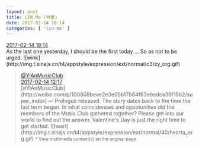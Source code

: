 ```yaml
---
layout: post
title: LIN Mo (林墨)
date: 2017-02-14 18:14
categories: [ 'lin-mo' ]
---
```


<div class="weibo-info">
  <a href="http://weibo.com/6108312042/Evw9W4oqQ">2017-02-14 18:14</a>
</div>
As the last one yesterday, I should be the first today … So as not to be urged. ![wink](http://img.t.sinajs.cn/t4/appstyle/expression/ext/normal/c3/zy_org.gif)

<!-- more -->

> <div class="weibo-post-name">
>   <a href="http://weibo.com/u/6094546964">@YiAnMusicClub</a>
> </div>
> <div class="weibo-info">
>   <a href="http://weibo.com/6094546964/EvtOT4vfV">2017-02-14 12:17</a>
> </div>  
> [#YiAnMusicClub](http://weibo.com/p/100808beae2e3e05b17b64f63ebedca39f19b2/super_index) — Prologue released. The story dates back to the time the last term began. In what coincidences and oppotunities did the members of the Music Club gathered together? Please get into our world to find out the answer. Valentine's Day is just the right time to get started. ![heart](http://img.t.sinajs.cn/t4/appstyle/expression/ext/normal/40/hearta_org.gif)  
> <small>* View multimedia content(s) on the original page.</small>
